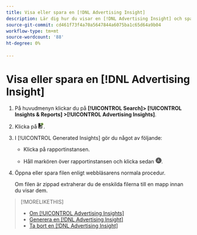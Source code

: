 ```yaml
---
title: Visa eller spara en [!DNL Advertising Insight]
description: Lär dig hur du visar en [!DNL Advertising Insight] och spara den i en fil.
source-git-commit: cd461f73f4a70a5647844a6075ba1c65d64a9b04
workflow-type: tm+mt
source-wordcount: '88'
ht-degree: 0%

---
```


# Visa eller spara en [!DNL Advertising Insight]

1. På huvudmenyn klickar du på **[!UICONTROL Search]> [!UICONTROL Insights & Reports] >[!UICONTROL Advertising Insights]**.

2. Klicka på ![Rapporter](/help/search-social-commerce/assets/insight-reports.png "Rapporter").

3. I [!UICONTROL Generated Insights] gör du något av följande:

   * Klicka på rapportinstansen.

   * Håll markören över rapportinstansen och klicka sedan ![Hämta](/help/search-social-commerce/assets/insight-download.png "Hämta").

4. Öppna eller spara filen enligt webbläsarens normala procedur.

   Om filen är zippad extraherar du de enskilda filerna till en mapp innan du visar dem.

>[!MORELIKETHIS]
>
>* [Om [!UICONTROL Advertising Insights]](insight-about.md)
>* [Generera en [!DNL Advertising Insight]](insight-generate.md)
>* [Ta bort en [!DNL Advertising Insight]](insight-delete.md)

